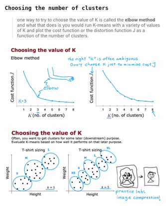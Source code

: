 ## `Choosing the number of clusters`

> one way to try to choose the value of K is called the **elbow method** and what that does is you would run K-means with a variety of values of K and plot the cost function or the distortion function J as a function of the number of clusters. 

![Alt text](<ref img/12.png>)

![Alt text](<ref img/13.png>)